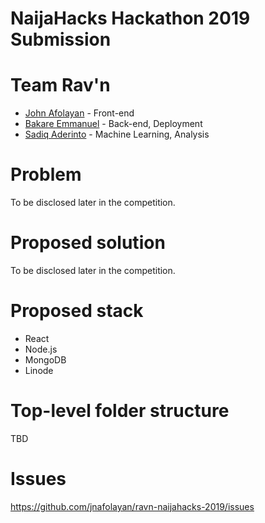 # NaijaHacks Hackathon 2019 Submission

# Team Rav'n
- [John Afolayan](https://github.com/jnafolayan) - Front-end
- [Bakare Emmanuel](https://github.com/tiemma) - Back-end, Deployment
- [Sadiq Aderinto](https://github.com/sudiq) - Machine Learning, Analysis

# Problem
To be disclosed later in the competition.

# Proposed solution
To be disclosed later in the competition.

# Proposed stack
- React
- Node.js
- MongoDB
- Linode

# Top-level folder structure
TBD

# Issues
https://github.com/jnafolayan/ravn-naijahacks-2019/issues